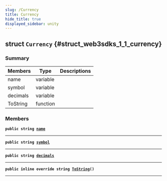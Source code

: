 ```yaml
---
slug: /Currency
title: Currency
hide_title: true
displayed_sidebar: unity
---
```


## struct `Currency` {#struct_web3sdks_1_1_currency}

### Summary

| Members  | Type     | Descriptions |
| -------- | -------- | ------------ |
| name     | variable |              |
| symbol   | variable |              |
| decimals | variable |              |
| ToString | function |              |

### Members

**`public string `[`name`](#struct_web3sdks_1_1_currency_1aac7e4f2b290296020f60b218fecbb15b)**

---

**`public string `[`symbol`](#struct_web3sdks_1_1_currency_1aa6de29107612b7456be28621a51da0ef)**

---

**`public string `[`decimals`](#struct_web3sdks_1_1_currency_1a9625fc4569b81e684b04047243099991)**

---

**`public inline override string `[`ToString`](#struct_web3sdks_1_1_currency_1a616c290e086cec01f01f2f292501a456)`()`**

---
